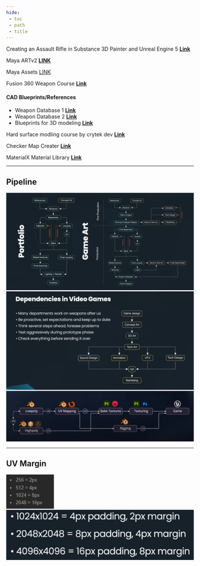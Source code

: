 ```yaml
---
hide:
 - toc
 - path
 - title
---
```


Creating an Assault Rifle in Substance 3D Painter and Unreal Engine 5 [**Link**](https://80.lv/articles/creating-an-assault-rifle-in-sunstance-3d-painter-and-unreal-engine-5/)

Maya ARTv2 [**LINK**](https://github.com/EpicGames/ARTv2)

Maya Assets [LINK](https://agora.community/assets)

Fusion 360 Weapon Course [**Link**](https://www.artstation.com/learning/instructors/Duard-Mostert)

#### CAD Blueprints/References
- Weapon Database 1 [**Link**](http://detail-photos.jugem.jp/)
- Weapon Database 2 [**Link**](https://dinustyempire.notion.site/75af76345055484d92864ff8092c6fde?v=243ed1ce46fa4be6a47fa585b823e724)
- Blueprints for 3D modeling [**Link**](https://drawingdatabase.com/)

Hard surface modling course by crytek dev [**Link**](https://www.artstation.com/learning/series/qrq/weapon-development-in-blender?utm_source=artstation&utm_medium=onsite_notification&utm_campaign=series)

Checker Map Creater [**Link**](https://uvchecker.vinzi.xyz/)

MaterialX Material Library [**Link**](https://matlib.gpuopen.com/main/materials/all)

---

## Pipeline
![](assets/pipeline.png)
![](assets/pipeline2.png)
![](assets/pipeline3.png)

---

## UV Margin
![](assets/uv1.JPG)
![](assets/uv2.JPG)
